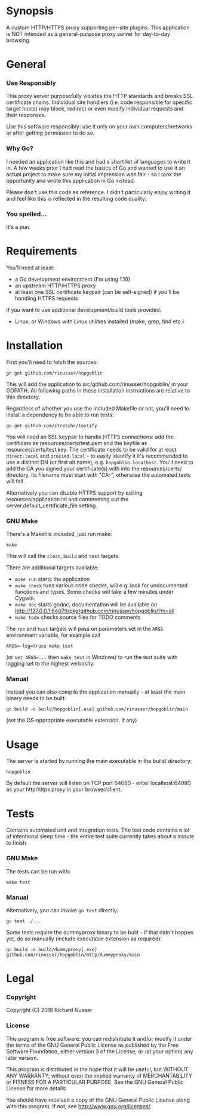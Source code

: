# Synopsis

A custom HTTP/HTTPS proxy supporting per-site plugins. This application is NOT intended as a general-purpose proxy server for day-to-day browsing.


# General

### Use Responsibly

This proxy server purposefully violates the HTTP standards and breaks SSL certificate chains. Individual site handlers (i.e. code responsible for specific target hosts) may block, redirect or even modify individual requests and their responses.

Use this software responsibly: use it only on your own computers/networks or after getting permission to do so.

### Why Go?

I needed an application like this and had a short list of languages to write it in. A few weeks prior I had read the basics of Go and wanted to use it an actual project to make sure my initial impression was fair - so I took the opportunity and wrote this application in Go instead.

Please don't use this code as reference. I didn't particularly enjoy writing it and feel like this is reflected in the resulting code quality.

### You spelled...

It's a pun.


# Requirements

You'll need at least:

* a Go development environment (I'm using 1.10)
* an upstream HTTP/HTTPS proxy
* at least one SSL certificate keypair (can be self-signed) if you'll be handling HTTPS requests

If you want to use additional development/build tools provided:
* Linux, or Windows with Linux utilities installed (make, grep, find etc.)


# Installation

First you'll need to fetch the sources:

    go get github.com/rinusser/hopgoblin

This will add the application to src/github.com/rinusser/hopgoblin/ in your GOPATH. All following paths in these installation
instructions are relative to this directory.

Regardless of whether you use the included Makefile or not, you'll need to install a dependency to be able to run tests:

    go get github.com/stretchr/testify

You will need an SSL keypair to handle HTTPS connections: add the certificate as resources/certs/test.pem and the keyfile as
resources/certs/test.key. The certificate needs to be valid for at least `direct.local` and `proxied.local` - to easily identify it
it's recommended to use a distinct DN (or first alt name), e.g. `hopgoblin.localhost`. You'll need to add the CA you signed your
certificate(s) with into the resources/certs/ directory, its filename must start with "CA-", otherwise the automated tests will
fail.

Alternatively you can disable HTTPS support by editing resources/application.ini and commenting out the
server.default\_certificate\_file setting.

### GNU Make

There's a Makefile included, just run make:

    make

This will call the `clean`, `build` and `test` targets.

There are additional targets available:

* `make run` starts the application
* `make check` runs various code checks, will e.g. look for undocumented functions and types. Some checks will take a few minutes under Cygwin.
* `make doc` starts godoc, documentation will be available on http://127.0.0.1:64079/pkg/github.com/rinusser/hopgoblin/?m=all
* `make todo` checks source files for TODO comments

The `run` and `test` targets will pass on parameters set in the `ARGS` environment variable, for example call

    ARGS=-log=trace make test

(or `set ARGS=...` then `make test` in Windows) to run the test suite with logging set to the highest verbosity.

### Manual

Instead you can also compile the application manually - at least the main binary needs to be built:

    go build -o build/hopgoblin[.exe] github.com/rinusser/hopgoblin/main

(set the OS-appropriate executable extension, if any)

# Usage

The server is started by running the main executable in the build/ directory:

    hopgoblin

By default the server will listen on TCP port 64080 - enter localhost:64080 as your http/https proxy in your browser/client.


# Tests

Contains automated unit and integration tests. The test code contains a lot of intentional sleep time - the entire test
suite currently takes about a minute to finish.

### GNU Make

The tests can be run with:

    make test

### Manual

Alternatively, you can invoke `go test` directly:

    go test ./...

Some tests require the dummyproxy binary to be built - if that didn't happen yet, do so manually (include executable extension as
required):

    go build -o build/dummyproxy[.exe] github.com/rinusser/hopgoblin/http/dummyproxy/main


# Legal

### Copyright

Copyright (C) 2018 Richard Nusser

### License

This program is free software: you can redistribute it and/or modify
it under the terms of the GNU General Public License as published by
the Free Software Foundation, either version 3 of the License, or
(at your option) any later version.

This program is distributed in the hope that it will be useful,
but WITHOUT ANY WARRANTY; without even the implied warranty of
MERCHANTABILITY or FITNESS FOR A PARTICULAR PURPOSE.  See the
GNU General Public License for more details.

You should have received a copy of the GNU General Public License
along with this program. If not, see <http://www.gnu.org/licenses/>.

